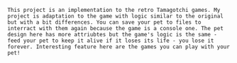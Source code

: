     This project is an implementation to the retro Tamagotchi games. My project is adaptation to the game with logic similar to the original but with a bit differences. You can save your pet to files to interract with them again because the game is a console one. The pet design here has more attriubtes but the game's logic is the same - feed your pet to keep it alive if it loses its life - you lose it forever. Interesting feature here are the games you can play with your pet!
